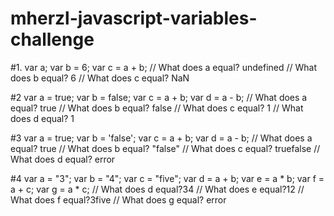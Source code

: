 # mherzl-javascript-variables-challenge

#1.
    var a;
    var b = 6;
    var c = a + b;
    // What does a equal? undefined
    // What does b equal?  6
    // What does c equal?  NaN

#2
    var a = true;
    var b = false;
    var c = a + b;
    var d = a - b;
    // What does a equal? true
    // What does b equal? false
    // What does c equal? 1
    // What does d equal? 1

#3
    var a = true;
    var b = 'false';
    var c = a + b;
    var d = a - b;
    // What does a equal? true
    // What does b equal? "false"
    // What does c equal? truefalse
    // What does d equal? error

#4
    var a = "3";
    var b = "4";
    var c = "five";
    var d = a + b;
    var e = a * b;
    var f = a + c;
    var g = a * c;
    // What does d equal?34
    // What does e equal?12
    // What does f equal?3five
    // What does g equal? error




